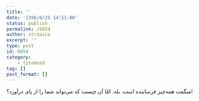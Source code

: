 ```yaml
---
title: ''
date: '1396/6/25 14:51:00'
status: publish
permalink: /6054
author: straxico
excerpt: ''
type: post
id: 6054
category:
    - tytomood
tag: []
post_format: []
---
```

میگفت ‏همه‌چیز فرساینده است. بله. امّا آن چیست که می‌تواند شما را از پای درآورد؟!